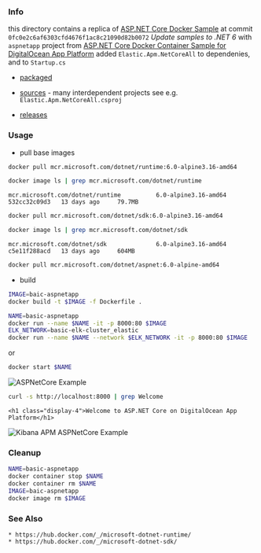 ### Info

this directory contains a replica of
[ASP.NET Core Docker Sample](https://github.com/dotnet/dotnet-docker/tree/0fc0e2c6af6303cfd4676f1ac8c21090d82b0072) at commit  `0fc0e2c6af6303cfd4676f1ac8c21090d82b0072` *Update samples to .NET 6*  with `aspnetapp` project from 
[ASP.NET Core Docker Container Sample for DigitalOcean App Platform](https://github.com/creativefisher/aspnetcoresample) added `Elastic.Apm.NetCoreAll` to dependenies, and to `Startup.cs`

  + [packaged](https://www.nuget.org/packages/Elastic.Apm.NetCoreAll/)

  + [sources](https://github.com/elastic/apm-agent-dotnet) - many interdependent projects see e.g. `Elastic.Apm.NetCoreAll.csproj`

  + [releases](https://github.com/elastic/apm-agent-dotnet/releases)

### Usage

* pull base images

```sh
docker pull mcr.microsoft.com/dotnet/runtime:6.0-alpine3.16-amd64
```

```sh
docker image ls | grep mcr.microsoft.com/dotnet/runtime
```
```text
mcr.microsoft.com/dotnet/runtime          6.0-alpine3.16-amd64    532cc32c09d3   13 days ago     79.7MB
```
```sh
docker pull mcr.microsoft.com/dotnet/sdk:6.0-alpine3.16-amd64
```

```sh
docker image ls | grep mcr.microsoft.com/dotnet/sdk
```
```text
mcr.microsoft.com/dotnet/sdk              6.0-alpine3.16-amd64    c5e11f288acd   13 days ago     604MB
```
```sh
docker pull mcr.microsoft.com/dotnet/aspnet:6.0-alpine-amd64
```
* build
```sh
IMAGE=baic-aspnetapp
docker build -t $IMAGE -f Dockerfile .
```
```sh
NAME=basic-aspnetapp
docker run --name $NAME -it -p 8000:80 $IMAGE
ELK_NETWORK=basic-elk-cluster_elastic 
docker run --name $NAME --network $ELK_NETWORK -it -p 8000:80 $IMAGE
```
or
```sh
docker start $NAME
```

![ASPNetCore Example](https://github.com/sergueik/springboot_study/blob/master/basic-aspnetcore/screenshots/capture-aspnetcore.png)

```sh
curl -s http://localhost:8000 | grep Welcome
```
```text
<h1 class="display-4">Welcome to ASP.NET Core on DigitalOcean App Platform</h1>
```


![Kibana APM ASPNetCore Example](https://github.com/sergueik/springboot_study/blob/master/basic-aspnetcore/screenshots/capture-apm-aspnetcore.png)

### Cleanup
```sh
NAME=basic-aspnetapp
docker container stop $NAME
docker container rm $NAME
IMAGE=baic-aspnetapp
docker image rm $IMAGE
```



### See Also

    * https://hub.docker.com/_/microsoft-dotnet-runtime/
    * https://hub.docker.com/_/microsoft-dotnet-sdk/
